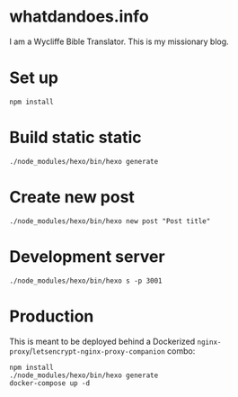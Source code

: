 whatdandoes.info
================

I am a Wycliffe Bible Translator. This is my missionary blog.

# Set up

```
npm install
```

# Build static static

```
./node_modules/hexo/bin/hexo generate
```

# Create new post

```
./node_modules/hexo/bin/hexo new post "Post title"
```

# Development server

```
./node_modules/hexo/bin/hexo s -p 3001
```

# Production

This is meant to be deployed behind a Dockerized `nginx-proxy`/`letsencrypt-nginx-proxy-companion` combo:

```
npm install
./node_modules/hexo/bin/hexo generate
docker-compose up -d
```

